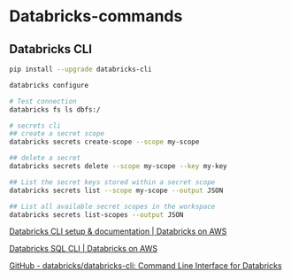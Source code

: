 # Databricks-commands

## Databricks CLI

```bash
pip install --upgrade databricks-cli

databricks configure

# Test connection
databricks fs ls dbfs:/

# secrets cli
## create a secret scope
databricks secrets create-scope --scope my-scope

## delete a secret
databricks secrets delete --scope my-scope --key my-key

## List the secret keys stored within a secret scope
databricks secrets list --scope my-scope --output JSON

## List all available secret scopes in the workspace
databricks secrets list-scopes --output JSON
```

[Databricks CLI setup & documentation | Databricks on AWS](https://docs.databricks.com/dev-tools/cli/index.html)

[Databricks SQL CLI | Databricks on AWS](https://docs.databricks.com/dev-tools/databricks-sql-cli.html)

[GitHub - databricks/databricks-cli: Command Line Interface for Databricks](https://github.com/databricks/databricks-cli)
